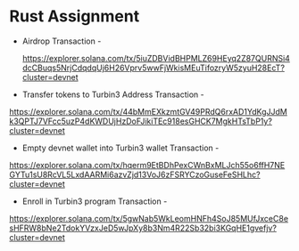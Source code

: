 # Rust Assignment

  
- Airdrop Transaction - 

  https://explorer.solana.com/tx/5iuZDBVidBHPMLZ69HEyq2Z87QURNSi4dcCBuqs5NrjCdqdqUj6H26Vprv5wwFjWkisMEuTifozryW5zyuH28EcT?cluster=devnet
-  Transfer tokens to Turbin3 Address Transaction - 

  https://explorer.solana.com/tx/44bMmEXkzmtGV49PRdQ6rxAD1YdKgJJdMk3QPTJ7VFcc5uzP4dKWDUjHzDoFJikiTEc918esGHCK7MgkHTsTbP1y?cluster=devnet
- Empty devnet wallet into Turbin3 wallet Transaction -
  
 https://explorer.solana.com/tx/hqerm9EtBDhPexCWnBxMLJch55o6ffH7NEGYTu1sU8RcVL5LxdAARMi6azvZjd13VoJ6zFSRYCzoGuseFeSHLhc?cluster=devnet
- Enroll in Turbin3 program Transaction -  

https://explorer.solana.com/tx/5gwNab5WkLeomHNFh4SoJ85MUfJxceC8esHFRW8bNe2TdokYVzxJeD5wJpXy8b3Nm4R22Sb32bi3KGqHE1gvefjv?cluster=devnet
